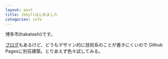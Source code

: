 ```yaml
---
layout: post
title: Jekyllはじめました
categories: info
---
```

博多市(hakatashi)です。

[ブログ](http://blog.hakatashi.com)もあるけど、どうもデザイン的に技術系のことが書きにくいので
Github Pagesに別荘建築。とりあえず色々試してみる。
